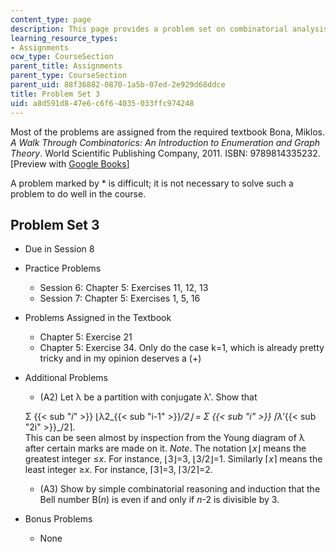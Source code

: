 ```yaml
---
content_type: page
description: This page provides a problem set on combinatorial analysis.
learning_resource_types:
- Assignments
ocw_type: CourseSection
parent_title: Assignments
parent_type: CourseSection
parent_uid: 88f36882-0870-1a5b-07ed-2e929d68ddce
title: Problem Set 3
uid: a8d591d8-47e6-c6f6-4035-033ffc974248
---
```


Most of the problems are assigned from the required textbook Bona, Miklos. _A Walk Through Combinatorics: An Introduction to Enumeration and Graph Theory_. World Scientific Publishing Company, 2011. ISBN: 9789814335232. \[Preview with [Google Books](http://books.google.com/books?id=TzJ2L9ZmlQUC&pg=PAfrontcover)\]

A problem marked by \* is difficult; it is not necessary to solve such a problem to do well in the course.

Problem Set 3
-------------

*   Due in Session 8
*   Practice Problems
    *   Session 6: Chapter 5: Exercises 11, 12, 13
    *   Session 7: Chapter 5: Exercises 1, 5, 16
*   Problems Assigned in the Textbook
    *   Chapter 5: Exercise 21
    *   Chapter 5: Exercise 34. Only do the case k=1, which is already pretty tricky and in my opinion deserves a (+)
*   Additional Problems
    *   (A2) Let λ be a partition with conjugate λ'. Show that
    
    Σ {{< sub "_i_" >}} ⌊λ2_{{< sub "i-1" >}}_/2⌋ = Σ {{< sub "_i_" >}} ⌈λ'_{{< sub "2i" >}}_/2⌉.  
    This can be seen almost by inspection from the Young diagram of λ after certain marks are made on it. _Note_. The notation ⌊_x_⌋ means the greatest integer ≤_x_. For instance, ⌊3⌋=3, ⌊3/2⌋=1. Similarly ⌈_x_⌉ means the least integer ≥_x_. For instance, ⌈3⌉=3, ⌈3/2⌉=2.
    
    *   (A3) Show by simple combinatorial reasoning and induction that the Bell number B(_n_) is even if and only if _n_\-2 is divisible by 3.
*   Bonus Problems
    *   None